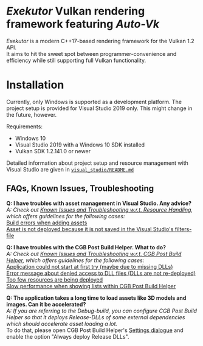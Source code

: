 # *Exekutor* Vulkan rendering framework featuring *Auto-Vk*

*Exekutor* is a modern C++17-based rendering framework for the Vulkan 1.2 API.      
It aims to hit the sweet spot between programmer-convenience and efficiency while still supporting full Vulkan functionality.

# Installation

Currently, only Windows is supported as a development platform. The project setup is provided for Visual Studio 2019 only. This might change in the future, however.

Requirements:
* Windows 10 
* Visual Studio 2019 with a Windows 10 SDK installed
* Vulkan SDK 1.2.141.0 or newer

Detailed information about project setup and resource management with Visual Studio are given in [`visual_studio/README.md`](./visual_studio/README.md)

## FAQs, Known Issues, Troubleshooting

**Q: I have troubles with asset management in Visual Studio. Any advice?**        
_A: Check out [Known Issues and Troubleshooting w.r.t. Resource Handling](https://github.com/cg-tuwien/cg_base/blob/master/visual_studio/README.md#known-issues-and-troubleshooting-wrt-asset-handling), which offers guidelines for the following cases:_      
[Build errors when adding assets](https://github.com/cg-tuwien/cg_base/blob/master/visual_studio/README.md#build-errors-when-adding-assets)         
[Asset is not deployed because it is not saved in the Visual Studio's filters-file](https://github.com/cg-tuwien/cg_base/blob/master/visual_studio/README.md#asset-is-not-deployed-because-it-is-not-saved-in-the-visual-studios-filters-file)     

**Q: I have troubles with the CGB Post Build Helper. What to do?**        
_A: Check out [Known Issues and Troubleshooting w.r.t. CGB Post Build Helper](https://github.com/cg-tuwien/cg_base/tree/master/visual_studio#known-issues-and-troubleshooting-wrt-cgb-post-build-helper), which offers guidelines for the following cases:_        
[Application could not start at first try (maybe due to missing DLLs)](https://github.com/cg-tuwien/cg_base/tree/master/visual_studio#application-could-not-start-at-first-try-maybe-due-to-missing-dlls)        
[Error message about denied access to DLL files (DLLs are not re-deployed)](https://github.com/cg-tuwien/cg_base/tree/master/visual_studio#error-message-about-denied-access-to-dll-files-dlls-are-not-re-deployed)      
[Too few resources are being deployed](https://github.com/cg-tuwien/cg_base/tree/master/visual_studio#too-few-resources-are-being-deployed)      
[Slow performance when showing lists within CGB Post Build Helper](https://github.com/cg-tuwien/cg_base/tree/master/visual_studio#slow-performance-when-showing-lists-within-cgb-post-build-helper)      

**Q: The application takes a long time to load assets like 3D models and images. Can it be accelerated?**     
_A: If you are referring to the Debug-build, you can configure CGB Post Build Helper so that it deploys Release-DLLs of some external dependencies which should accelerate asset loading a lot._     
To do that, please open CGB Post Build Helper's [Settings dialogue](https://github.com/cg-tuwien/cg_base/tree/master/visual_studio#settings) and enable the option "Always deploy Release DLLs".

